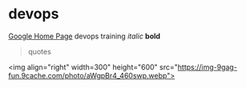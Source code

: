 # devops

[Google Home Page](https://www.google.co.uk)
devops training
_italic_
**bold**
>quotes

<img align="right" width=300" height="600" src="https://img-9gag-fun.9cache.com/photo/aWgpBr4_460swp.webp">
